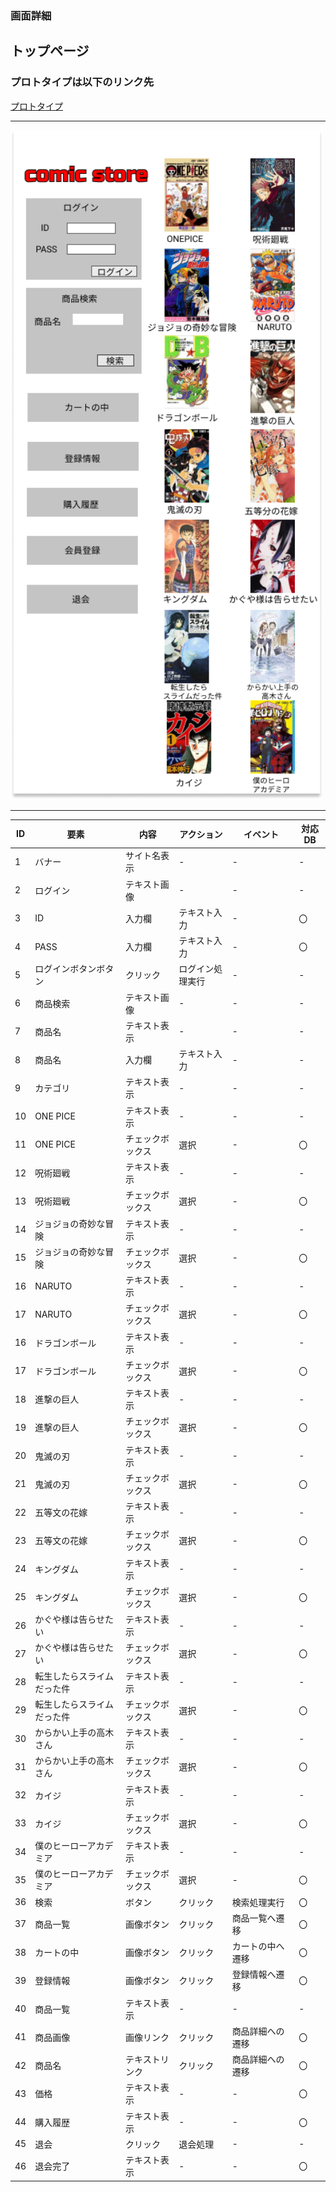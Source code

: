 ### 画面詳細
## トップページ
### プロトタイプは以下のリンク先
[プロトタイプ](https://www.figma.com/file/1qrEKi7iktAY3U27hFIezf/Untitled?node-id=0%3A1)
*****
<img src="../img/toppage.png" width="500">

*****

| ID | 要素 | 内容 | アクション | イベント | 対応DB |
|----|------|------|-----------|----------|--------|
|1   |バナー|サイト名表示|-     |-         |-       |
|2   |ログイン|テキスト画像|-   |-         |-       |
|3   |ID|入力欄|テキスト入力 |-            |〇      |
|4   |PASS|入力欄|テキスト入力|-           |〇      |
|5   |ログインボタンボタン|クリック|ログイン処理実行|- |- |
|6   |商品検索|テキスト画像|-   |-         |-      |
|7   |商品名|テキスト表示|-     |-        |-       |
|8   |商品名|入力欄|テキスト入力|-        |-       |
|9   |カテゴリ|テキスト表示|-   |-        |-       |
|10  |ONE PICE|テキスト表示|-   |-        |-       |
|11  |ONE PICE|チェックボックス|選択|-     |〇      |
|12  |呪術廻戦|テキスト表示|-     |-　　　　|-       |
|13  |呪術廻戦|チェックボックス|選択|-      |〇      |
|14  |ジョジョの奇妙な冒険|テキスト表示|-  |-  |-       |
|15  |ジョジョの奇妙な冒険|チェックボックス|選択|- 　|〇      |
|16  |NARUTO|テキスト表示|-       |-    　  |-       |
|17  |NARUTO|チェックボックス|選択|-    　  |〇      |
|16  |ドラゴンボール|テキスト表示|-   |-    　|-       |
|17  |ドラゴンボール|チェックボックス|選択|-  　|〇      |
|18  |進撃の巨人|テキスト表示|-       |-　　　　|-       |
|19  |進撃の巨人|チェックボックス|選択|-     　 |〇      |
|20  |鬼滅の刃|テキスト表示|-       |-     　　 |-       |
|21  |鬼滅の刃|チェックボックス|選択|-      　　|〇      |
|22  |五等文の花嫁|テキスト表示|-       |-      |-       |
|23  |五等文の花嫁|チェックボックス|選択|-      |〇      |
|24  |キングダム|テキスト表示|-       |-      |-       |
|25  |キングダム|チェックボックス|選択|-      |〇      |
|26  |かぐや様は告らせたい|テキスト表示|-  |-  |-       |
|27  |かぐや様は告らせたい|チェックボックス|選択|-  |〇      |
|28  |転生したらスライムだった件|テキスト表示|-   |-  |-   |
|29  |転生したらスライムだった件|チェックボックス|選択|- |〇  |
|30  |からかい上手の高木さん|テキスト表示|-  |-  |-     |
|31  |からかい上手の高木さん|チェックボックス|選択|-  |〇   |
|32  |カイジ|テキスト表示|-      　 |-     　　 |-       |
|33  |カイジ|チェックボックス|選択|-      |〇      |
|34  |僕のヒーローアカデミア|テキスト表示|-       |-      |-       |
|35  |僕のヒーローアカデミア|チェックボックス|選択|-      |〇      |
|36  |検索  |ボタン|クリック   |検索処理実行|〇    |
|37  |商品一覧|画像ボタン|クリック|商品一覧へ遷移|〇|
|38  |カートの中|画像ボタン|クリック|カートの中へ遷移|〇|
|39  |登録情報|画像ボタン|クリック|登録情報へ遷移|〇|
|40  |商品一覧|テキスト表示|-     |-      |-        |
|41  |商品画像|画像リンク|クリック|商品詳細への遷移|〇|
|42  |商品名|テキストリンク|クリック|商品詳細への遷移|〇|
|43  |価格|テキスト表示|-       |-      |〇      |
|44  |購入履歴|テキスト表示|-     |-      |〇      |
|45  |退会   |クリック|退会処理   |-      |-       |
|46  |退会完了|テキスト表示|-     |-      |〇      |
